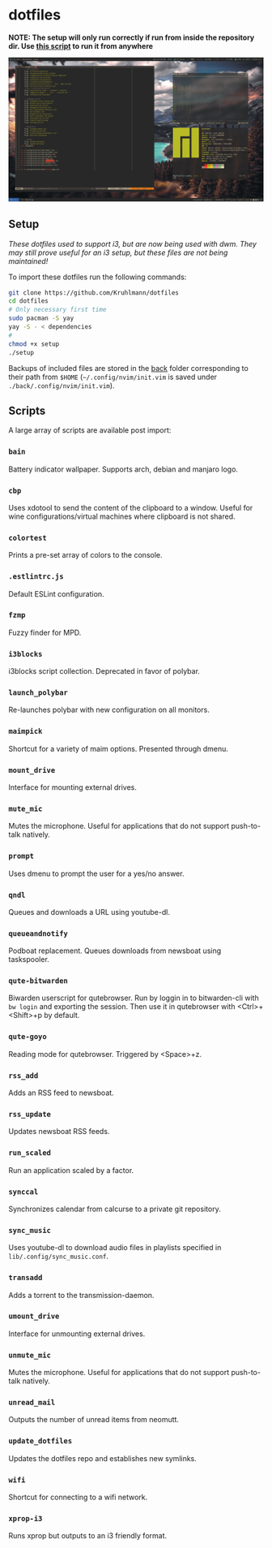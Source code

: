 # dotfiles

**NOTE: The setup will only run correctly if run from inside the repository dir. Use [this script](https://github.com/Kruhlmann/dotfiles/blob/master/lib/.scripts/update_dotfiles) to run it from anywhere**

![demo](demo.png)

## Setup

*These dotfiles used to support i3, but are now being used with dwm. They may still prove useful for an i3 setup, but these files are not being maintained!*

To import these dotfiles run the following commands:

```sh
git clone https://github.com/Kruhlmann/dotfiles
cd dotfiles
# Only necessary first time
sudo pacman -S yay
yay -S - < dependencies
#
chmod +x setup
./setup
```

Backups of included files are stored in the [back](back) folder corresponding
to their path from `$HOME` (`~/.config/nvim/init.vim` is saved under
`./back/.config/nvim/init.vim`).

## Scripts

A large array of scripts are available post import:

### `bain`

Battery indicator wallpaper. Supports arch, debian and manjaro logo.

### `cbp`

Uses xdotool to send the content of the clipboard to a window. Useful for wine configurations/virtual machines where clipboard is not shared.

### `colortest`

Prints a pre-set array of colors to the console.

### `.estlintrc.js`

Default ESLint configuration.

### `fzmp`

Fuzzy finder for MPD.

### `i3blocks`

i3blocks script collection. Deprecated in favor of polybar.

### `launch_polybar`

Re-launches polybar with new configuration on all monitors.

### `maimpick`

Shortcut for a variety of maim options. Presented through dmenu.

### `mount_drive`

Interface for mounting external drives.

### `mute_mic`

Mutes the microphone. Useful for applications that do not support push-to-talk natively.

### `prompt`

Uses dmenu to prompt the user for a yes/no answer.

### `qndl`

Queues and downloads a URL using youtube-dl.

### `queueandnotify`

Podboat replacement. Queues downloads from newsboat using taskspooler.

### `qute-bitwarden`

Biwarden userscript for qutebrowser. Run by loggin in to bitwarden-cli with `bw login` and exporting the session. Then use it in qutebrowser with \<Ctrl\>+\<Shift\>+p by default.

### `qute-goyo`

Reading mode for qutebrowser. Triggered by \<Space\>+z.

### `rss_add`

Adds an RSS feed to newsboat.

### `rss_update`

Updates newsboat RSS feeds.

### `run_scaled`

Run an application scaled by a factor.

### `synccal`

Synchronizes calendar from calcurse to a private git repository.

### `sync_music`

Uses youtube-dl to download audio files in playlists specified in `lib/.config/sync_music.conf`.

### `transadd`

Adds a torrent to the transmission-daemon.

### `umount_drive`

Interface for unmounting external drives.

### `unmute_mic`

Mutes the microphone. Useful for applications that do not support push-to-talk natively.

### `unread_mail`

Outputs the number of unread items from neomutt.

### `update_dotfiles`

Updates the dotfiles repo and establishes new symlinks.

### `wifi`

Shortcut for connecting to a wifi network.

### `xprop-i3`

Runs xprop but outputs to an i3 friendly format.
